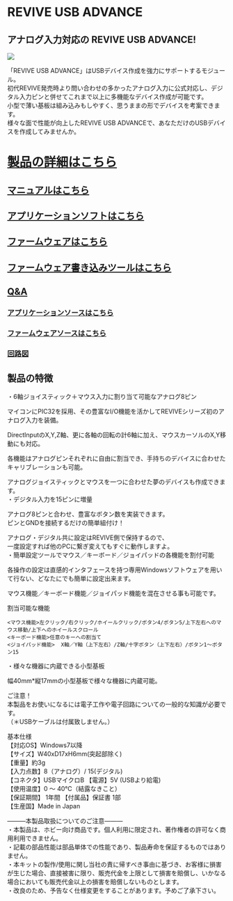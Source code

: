 #  REVIVE USB ADVANCE

## アナログ入力対応の REVIVE USB ADVANCE!

![](https://bit-trade-one.co.jp/wp/wp-content/uploads/2019/09/893f85fba08880efd2a74edeb33ddd02.jpg)  

「REVIVE USB ADVANCE」はUSBデバイス作成を強力にサポートするモジュール。  
初代REVIVE発売時より問い合わせの多かったアナログ入力に公式対応し、デジタル入力ピンと併せてこれまで以上に多機能なデバイス作成が可能です。  
小型で薄い基板は組み込みもしやすく、思うままの形でデバイスを考案できます。  
様々な面で性能が向上したREVIVE USB ADVANCEで、あなただけのUSBデバイスを作成してみませんか。  


# [製品の詳細はこちら](https://bit-trade-one.co.jp/adradva/) 

## [マニュアルはこちら](https://github.com/bit-trade-one/ADRADVA-REVIVE-ADVANCE/tree/master/PCTool)

## [アプリケーションソフトはこちら](https://github.com/bit-trade-one/ADRADVA-REVIVE-ADVANCE/raw/master/PCTool/Revive_USB_Advance_CT_v121.zip)  

## [ファームウェアはこちら](https://github.com/bit-trade-one/ADRADVA-REVIVE-ADVANCE/blob/master/Firmware/ReviveAdvance_v120_20210118.zip)

## [ファームウェア書き込みツールはこちら](https://github.com/bit-trade-one/ADRADVA-REVIVE-ADVANCE/tree/master/Writing-Tool)

## [Q&A](https://github.com/bit-trade-one/ADRADVA-REVIVE-ADVANCE/blob/master/FAQ.md)
 
### [アプリケーションソースはこちら](https://github.com/bit-trade-one/ADRADVA-REVIVE-ADVANCE/raw/master/PCTool/PCver121_20210316R.zip)  

### [ファームウェアソースはこちら](https://github.com/bit-trade-one/ADRADVA-REVIVE-ADVANCE/blob/master/Firmware/FW_ReviveAdvance_v120_20210118R.zip)

### [回路図](https://github.com/bit-trade-one/ADRADVA-REVIVE-ADVANCE/blob/master/REVIVE_advance_sch.pdf)

## 製品の特徴

・6軸ジョイスティック＋マウス入力に割り当て可能なアナログ8ピン

マイコンにPIC32を採用、その豊富なI/O機能を活かしてREVIVEシリーズ初のアナログ入力を装備。

DirectInputのX,Y,Z軸、更に各軸の回転の計6軸に加え、マウスカーソルのX,Y移動にも対応。

各機能はアナログピンそれぞれに自由に割当でき、手持ちのデバイスに合わせたキャリブレーションも可能。

アナログジョイスティックとマウスを一つに合わせた夢のデバイスも作成できます。  
・デジタル入力を15ピンに増量

アナログ8ピンと合わせ、豊富なボタン数を実装できます。  
ピンとGNDを接続するだけの簡単組付け！

アナログ・デジタル共に設定はREVIVE側で保持するので、  
一度設定すれば他のPCに繋ぎ変えてもすぐに動作しますよ。  
・簡単設定ツールでマウス／キーボード／ジョイパッドの各機能を割付可能

各操作の設定は直感的インタフェースを持つ専用Windowsソフトウェアを用いて行ない、どなたにでも簡単に設定出来ます。

マウス機能／キーボード機能／ジョイパッド機能を混在させる事も可能です。

割当可能な機能

    <マウス機能>左クリック/右クリック/ホイールクリック/ボタン4/ボタン5/上下左右へのマウス移動/上下へのホイールスクロール  
    <キーボード機能>任意のキーへの割当て  
    <ジョイパッド機能>  X軸／Y軸（上下左右）/Z軸/十字ボタン（上下左右）/ボタン1～ボタン15  

・様々な機器に内蔵できる小型基板

幅40mm*縦17mmの小型基板で様々な機器に内蔵可能。

ご注意！  
本製品をお使いになるには電子工作や電子回路についての一般的な知識が必要です。  
（＊USBケーブルは付属致しません。）  

基本仕様  
【対応OS】Windows7以降  
【サイズ】W40xD17xH6mm(突起部除く)  
【重量】約3g  
【入力点数】8（アナログ）/ 15(デジタル)  
【コネクタ】USBマイクロB 【電源】5V (USBより給電)  
【使用温度】0 ～ 40℃（結露なきこと）  
【保証期間】 1年間 【付属品】保証書 1部  
【生産国】Made in Japan  

―――本製品取扱についてのご注意―――  
・本製品は、ホビー向け商品です。個人利用に限定され、著作権者の許可なく商用利用できません。  
・記載の部品性能は部品単体での性能であり、製品寿命を保証するものではありません。  
・本キットの製作/使用に関し当社の責に帰すべき事由に基づき、お客様に損害が生じた場合、直接被害に限り、販売代金を上限として損害を賠償し、いかなる場合においても販売代金以上の損害を賠償しないものとします。  
・改良のため、予告なく仕様変更をすることがあります。予めご了承下さい。  
